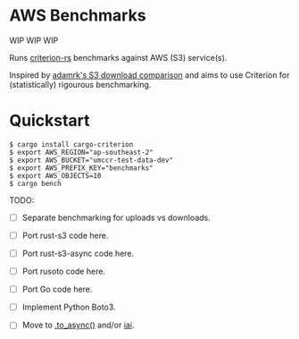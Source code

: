 # AWS Benchmarks

WIP WIP WIP

Runs [criterion-rs][criterion-rs] benchmarks against AWS (S3) service(s).

Inspired by [adamrk's S3 download comparison](https://github.com/adamrk/s3-download-comparison) 
and aims to use Criterion for (statistically) rigourous benchmarking.

# Quickstart

```
$ cargo install cargo-criterion
$ export AWS_REGION="ap-southeast-2"
$ export AWS_BUCKET="umccr-test-data-dev"
$ export AWS_PREFIX_KEY="benchmarks"
$ export AWS_OBJECTS=10
$ cargo bench
```

TODO:

* [ ] Separate benchmarking for uploads vs downloads.
* [ ] Port rust-s3 code here.
* [ ] Port rust-s3-async code here.
* [ ] Port rusoto code here.
* [ ] Port Go code here.
* [ ] Implement Python Boto3.
* [ ] Move to [.to_async()](https://bheisler.github.io/criterion.rs/criterion/struct.Bencher.html#method.to_async) and/or
  [iai](https://github.com/bheisler/iai).
  

[criterion-rs]: https://crates.io/crates/criterion

